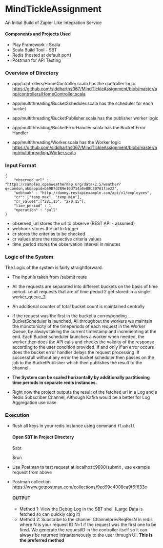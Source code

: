 # MindTickleAssignment
An Initial Build of Zapier Like Integration Service

#### Components and Projects Used

* Play Framework - Scala 
* Scala Build Tool - SBT
* Redis (hosted at default port)
* Postman for API Testing

### Overview of Directory

* app/controllers/HomeController.scala has the controller logic
https://github.com/siddharths067/MindTickleAssignment/blob/master/app/controllers/HomeController.scala

* app/multithreading/BucketScheduler.scala has the scheduler for each bucket

* app/multithreading/BucketPublisher.scala has the publisher worker logic

* app/multithreading/BucketErrorHandler.scala has the Bucket Error Handler

* app/multithreading/Worker.scala has the Worker logic
https://github.com/siddharths067/MindTickleAssignment/blob/master/app/multithreading/Worker.scala

### Input Format

```$xslt
{
	"observed_url" : "https://samples.openweathermap.org/data/2.5/weather?q=London,uk&appid=b6907d289e10d714a6e88b30761fae22",
	"webhook" : "http://dummy.restapiexample.com/api/v1/employees",
	"cr": ["temp_max", "temp_min"],
	"cr_values":["281.15", "279.15"],
	"time_period" : 1,
	"operation" : "pull"
}
```

  * observed_url stores the url to observe (REST API - assumed)
  * webhook stores the url to trigger 
  * cr stores the criterias to be checked
  * cr values store the respective criteria values
  * time_period stores the observation interval in minutes
  
### Logic of the System

The Logic of the system is fairly straightforward.

* The input is taken from /submit route
* All the requests are separated into different buckets on the basis of time period.
i.e all requests that are of time period 2 get stored in a single worker_queue_2
* An additional counter of total bucket count is maintained centrally


* If the request was the first in the bucket a corresponding BucketScheduler is launched,
All throughout the workers we maintain the monotonicity of the timeperiods of each request in the 
Worker Queue, by always taking the current timestamp and incrementing at the end. 
Each Bucket scheduler launches a worker when needed, the worker then does the API calls and checks
the validity of the response according to the user condition provided. If and only if an error occurs
does the bucket error handler delays the request processing. If successfull without any error the bucket
scheduler then passes on the job to the BucketPublisher which then publishes the result to the channel

* **The System can be scaled horizontally by additionally partitioning time periods
in separate redis instances.**

* Right now the project outputs the result of the fetched url in a Log and a Redis Subscriber 
Channel, Although Kafka would be a better for Log Aggregation use case

### Execution

* flush all keys in your redis instance using command
   ```flushall```

    #### Open SBT in Project Directory


     $sbt
     
     $run

* Use Postman to test request at localhost:9000/submit , use example request from above
 * Postman collection https://www.getpostman.com/collections/9ed99c4008ca9f6f633c
 
 
   #### OUTPUT
   * Method 1: View the Debug Log in the SBT shell (Large Data is fetched so can quickly clog it)
   * Method 2: Subscribe to the channel ChannelprevReqResN in redis where N is your request ID
   N=1 if the request was the first one to be fired. We generate the requestID in the controller
   itself so it can always be returned instantaneously to the user through UI. **This is the preferred
   method**